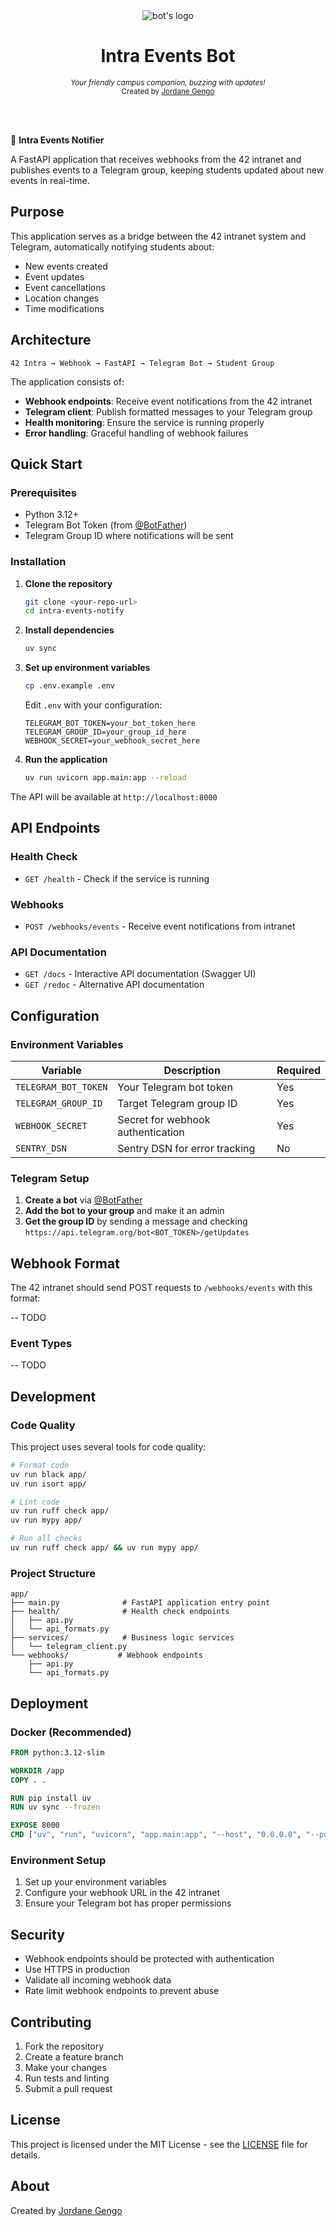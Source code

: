 <div align="center">
    <img src='.github/docs/logo.png' alt="bot's logo" /><br />
    <h1 align="center">Intra Events Bot</h1>
    <sub><em>Your friendly campus companion, buzzing with updates!</em></sub>
</div>

<div align="center">
  <sub>Created by <a href="https://github.com/jgengo">Jordane Gengo</a></sub>
</div>

<br /><br />

🐝 **Intra Events Notifier**

A FastAPI application that receives webhooks from the 42 intranet and publishes events to a Telegram group, keeping students updated about new events in real-time.

## Purpose

This application serves as a bridge between the 42 intranet system and Telegram, automatically notifying students about:
- New events created
- Event updates
- Event cancellations
- Location changes
- Time modifications

## Architecture

```
42 Intra → Webhook → FastAPI → Telegram Bot → Student Group
```

The application consists of:
- **Webhook endpoints**: Receive event notifications from the 42 intranet
- **Telegram client**: Publish formatted messages to your Telegram group
- **Health monitoring**: Ensure the service is running properly
- **Error handling**: Graceful handling of webhook failures

## Quick Start

### Prerequisites

- Python 3.12+
- Telegram Bot Token (from [@BotFather](https://t.me/botfather))
- Telegram Group ID where notifications will be sent

### Installation

1. **Clone the repository**
   ```bash
   git clone <your-repo-url>
   cd intra-events-notify
   ```

2. **Install dependencies**
   ```bash
   uv sync
   ```

3. **Set up environment variables**
   ```bash
   cp .env.example .env
   ```
   
   Edit `.env` with your configuration:
   ```env
   TELEGRAM_BOT_TOKEN=your_bot_token_here
   TELEGRAM_GROUP_ID=your_group_id_here
   WEBHOOK_SECRET=your_webhook_secret_here
   ```

4. **Run the application**
   ```bash
   uv run uvicorn app.main:app --reload
   ```

The API will be available at `http://localhost:8000`

## API Endpoints

### Health Check
- `GET /health` - Check if the service is running

### Webhooks
- `POST /webhooks/events` - Receive event notifications from intranet

### API Documentation
- `GET /docs` - Interactive API documentation (Swagger UI)
- `GET /redoc` - Alternative API documentation

## Configuration

### Environment Variables

| Variable | Description | Required |
|----------|-------------|----------|
| `TELEGRAM_BOT_TOKEN` | Your Telegram bot token | Yes |
| `TELEGRAM_GROUP_ID` | Target Telegram group ID | Yes |
| `WEBHOOK_SECRET` | Secret for webhook authentication | Yes |
| `SENTRY_DSN` | Sentry DSN for error tracking | No |

### Telegram Setup

1. **Create a bot** via [@BotFather](https://t.me/botfather)
2. **Add the bot to your group** and make it an admin
3. **Get the group ID** by sending a message and checking `https://api.telegram.org/bot<BOT_TOKEN>/getUpdates`

## Webhook Format

The 42 intranet should send POST requests to `/webhooks/events` with this format:

-- TODO

### Event Types

-- TODO 
<!-- - `created` - New event
- `updated` - Event modified
- `deleted` - Event cancelled
- `reminder` - Event reminder -->

## Development

### Code Quality

This project uses several tools for code quality:

```bash
# Format code
uv run black app/
uv run isort app/

# Lint code
uv run ruff check app/
uv run mypy app/

# Run all checks
uv run ruff check app/ && uv run mypy app/
```

### Project Structure

```
app/
├── main.py              # FastAPI application entry point
├── health/              # Health check endpoints
│   ├── api.py
│   └── api_formats.py
├── services/            # Business logic services
│   └── telegram_client.py
└── webhooks/           # Webhook endpoints
    ├── api.py
    └── api_formats.py
```

## Deployment

### Docker (Recommended)

```dockerfile
FROM python:3.12-slim

WORKDIR /app
COPY . .

RUN pip install uv
RUN uv sync --frozen

EXPOSE 8000
CMD ["uv", "run", "uvicorn", "app.main:app", "--host", "0.0.0.0", "--port", "8000"]
```

### Environment Setup

1. Set up your environment variables
2. Configure your webhook URL in the 42 intranet
3. Ensure your Telegram bot has proper permissions

## Security

- Webhook endpoints should be protected with authentication
- Use HTTPS in production
- Validate all incoming webhook data
- Rate limit webhook endpoints to prevent abuse


## Contributing

1. Fork the repository
2. Create a feature branch
3. Make your changes
4. Run tests and linting
5. Submit a pull request

## License

This project is licensed under the MIT License - see the [LICENSE](LICENSE) file for details.

## About

Created by [Jordane Gengo](https://github.com/jgengo)